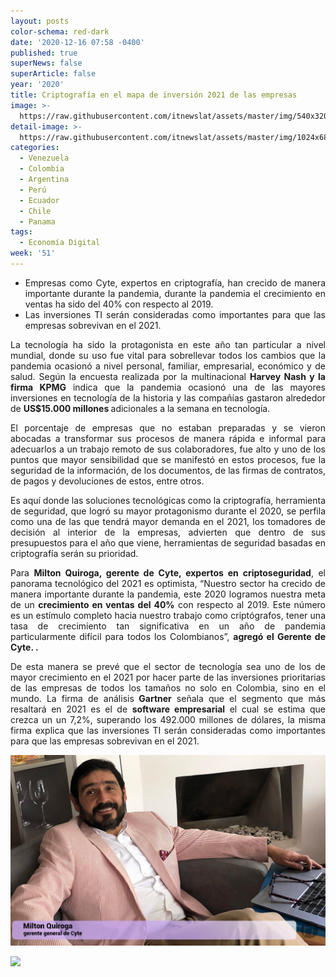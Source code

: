 ```yaml
---
layout: posts
color-schema: red-dark
date: '2020-12-16 07:58 -0400'
published: true
superNews: false
superArticle: false
year: '2020'
title: Criptografía en el mapa de inversión 2021 de las empresas
image: >-
  https://raw.githubusercontent.com/itnewslat/assets/master/img/540x320/Milton-Quiroga-p.jpg
detail-image: >-
  https://raw.githubusercontent.com/itnewslat/assets/master/img/1024x680/Milton-Quiroga-g.jpg
categories:
  - Venezuela
  - Colombia
  - Argentina
  - Perú
  - Ecuador
  - Chile
  - Panama
tags:
  - Economía Digital
week: '51'
---
```

<ul style="text-align: justify;">
	<li>Empresas como Cyte, expertos en criptografía, han crecido de manera importante durante la pandemia, durante la pandemia el crecimiento en ventas ha sido del 40% con respecto al 2019.</li>
	<li>Las inversiones TI serán consideradas como importantes para que las empresas sobrevivan en el 2021.</li>
</ul>
<p style="text-align: justify;">La tecnología ha sido la protagonista en este año tan particular a nivel mundial, donde su uso fue vital para sobrellevar todos los cambios que la pandemia ocasionó a nivel personal, familiar, empresarial, económico y de salud. Según la encuesta realizada por la multinacional <strong>Harvey Nash y la firma KPMG</strong> indica que la pandemia ocasionó una de las mayores inversiones en tecnología de la historia y las compañías gastaron alrededor de <strong>US$15.000 millones </strong>adicionales a la semana en tecnología.</p>
<p style="text-align: justify;">El porcentaje de empresas que no estaban preparadas y se vieron abocadas a transformar sus procesos de manera rápida e informal para adecuarlos a un trabajo remoto de sus colaboradores, fue alto y uno de los puntos que mayor sensibilidad que se manifestó en estos procesos, fue la seguridad de la información, de los documentos, de las firmas de contratos, de pagos y devoluciones de estos, entre otros.</p>
<p style="text-align: justify;">Es aquí donde las soluciones tecnológicas como la criptografía, herramienta de seguridad, que logró su mayor protagonismo durante el 2020, se perfila como una de las que tendrá mayor demanda en el 2021, los tomadores de decisión al interior de la empresas, advierten que dentro de sus presupuestos para el año que viene, herramientas de seguridad basadas en criptografía serán su prioridad.</p>
<p style="text-align: justify;">Para <strong>Milton Quiroga, gerente de Cyte, expertos en criptoseguridad</strong>, el panorama tecnológico del 2021 es optimista, “Nuestro sector ha crecido de manera importante durante la pandemia, este 2020 logramos nuestra meta de un <strong>crecimiento en ventas del 40%</strong> con respecto al 2019. Este número es un estímulo completo hacia nuestro trabajo como criptógrafos, tener una tasa de crecimiento tan significativa en un año de pandemia particularmente difícil para todos los Colombianos”, <strong>agregó el Gerente de Cyte. .</strong></p>
<p style="text-align: justify;">De esta manera se prevé que el sector de tecnología sea uno de los de mayor crecimiento en el 2021 por hacer parte de las inversiones prioritarias de las empresas de todos los tamaños no solo en Colombia, sino en el mundo. La firma de análisis<strong> Gartner</strong> señala que el segmento que más resaltará en 2021 es el de <strong>software empresarial</strong> el cual se estima que crezca un un 7,2%, superando los 492.000 millones de dólares, la misma firma explica que las inversiones TI serán consideradas como importantes para que las empresas sobrevivan en el 2021.</p>

![](https://raw.githubusercontent.com/itnewslat/assets/master/img/1024x680/Milton-Quiroga-g.jpg)


<img src="https://tracker.metricool.com/c3po.jpg?hash=56f88a41e39ab42c063cc51676587a04"/>